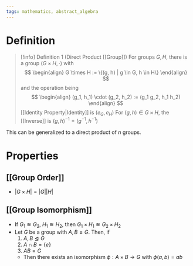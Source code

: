 ```yaml
---
tags: mathematics, abstract_algebra
---
```


# Definition

> [!info] Definition 1 (Direct Product [[Group]])
> For groups $G, H$, there is a group $(G \times H, \cdot)$ with
> $$
> \begin{align}
> G \times H := \{(g, h) | g \in G, h \in H\}
> \end{align}
> $$
> and the operation being
> $$
> \begin{align}
> (g_1, h_1) \cdot (g_2, h_2) := (g_1 g_2, h_1 h_2)
> \end{align}
> $$
> [[Identity Property|Identity]] is $(e_G, e_H)$
> For $(g, h) \in G \times H$, the [[Inverse]] is $(g, h)^{-1} = (g^{-1}, h^{-1})$

This can be generalized to a direct product of $n$ groups.

# Properties

## [[Group Order]]
- $|G \times H| = |G| |H|$

## [[Group Isomorphism]]
- If $G_1 \cong G_2$, $H_1 \cong H_2$, then $G_1 \times H_1 \cong G_2 \times H_2$
- Let $G$ be a group with $A, B \leq G$. Then, if
	1) $A, B \trianglelefteq G$
	2) $A \cap B = \{e\}$
	3) $AB = G$
	- Then there exists an isomorphism $\phi: A \times B \rightarrow G$ with $\phi(a, b) = ab$